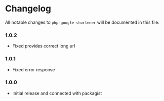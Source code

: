 # Changelog

All notable changes to `php-google-shortener` will be documented in this file.

### 1.0.2
- Fixed provides correct long url

### 1.0.1
- Fixed error response

### 1.0.0
- Initial release and connected with packagist
